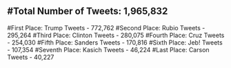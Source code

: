 #Total Number of Tweets: 1,965,832 
---
#First Place: Trump Tweets - 772,762
#Second Place: Rubio Tweets - 295,264
#Third Place: Clinton Tweets - 280,075
#Fourth Place: Cruz Tweets - 254,030
#Fifth Place: Sanders Tweets - 170,816
#Sixth Place: Jeb! Tweets - 107,354
#Seventh Place: Kasich Tweets - 46,224
#Last Place: Carson Tweets - 40,227
